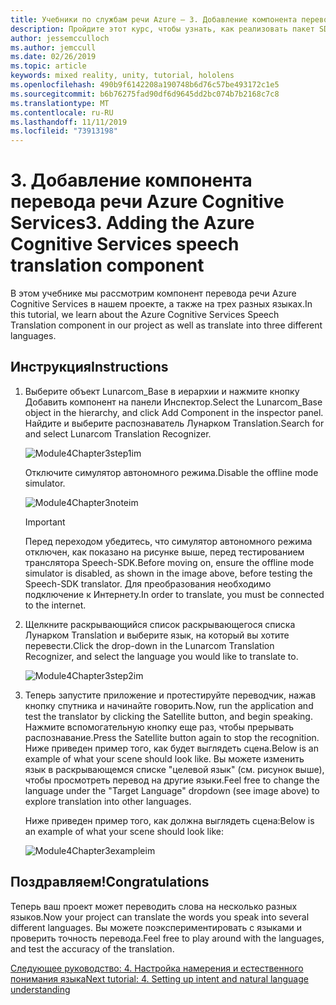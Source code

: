 ```yaml
---
title: Учебники по службам речи Azure — 3. Добавление компонента перевода речи Azure Cognitive Services
description: Пройдите этот курс, чтобы узнать, как реализовать пакет SDK для службы распознавания речи Azure в приложении смешанной реальности.
author: jessemcculloch
ms.author: jemccull
ms.date: 02/26/2019
ms.topic: article
keywords: mixed reality, unity, tutorial, hololens
ms.openlocfilehash: 490b9f6142208a190748b6d76c57be493172c1e5
ms.sourcegitcommit: b6b76275fad90df6d9645dd2bc074b7b2168c7c8
ms.translationtype: MT
ms.contentlocale: ru-RU
ms.lasthandoff: 11/11/2019
ms.locfileid: "73913198"
---
```

# <a name="3-adding-the-azure-cognitive-services-speech-translation-component"></a><span data-ttu-id="1321a-105">3. Добавление компонента перевода речи Azure Cognitive Services</span><span class="sxs-lookup"><span data-stu-id="1321a-105">3. Adding the Azure Cognitive Services speech translation component</span></span>

<span data-ttu-id="1321a-106">В этом учебнике мы рассмотрим компонент перевода речи Azure Cognitive Services в нашем проекте, а также на трех разных языках.</span><span class="sxs-lookup"><span data-stu-id="1321a-106">In this tutorial, we learn about the Azure Cognitive Services Speech Translation component in our project as well as translate into three different languages.</span></span>

## <a name="instructions"></a><span data-ttu-id="1321a-107">Инструкция</span><span class="sxs-lookup"><span data-stu-id="1321a-107">Instructions</span></span>

1. <span data-ttu-id="1321a-108">Выберите объект Lunarcom_Base в иерархии и нажмите кнопку Добавить компонент на панели Инспектор.</span><span class="sxs-lookup"><span data-stu-id="1321a-108">Select the Lunarcom_Base object in the hierarchy, and click Add Component in the inspector panel.</span></span> <span data-ttu-id="1321a-109">Найдите и выберите распознаватель Лунарком Translation.</span><span class="sxs-lookup"><span data-stu-id="1321a-109">Search for and select Lunarcom Translation Recognizer.</span></span>

    ![Module4Chapter3step1im](images/module4chapter3step1im.PNG)

    <span data-ttu-id="1321a-111">Отключите симулятор автономного режима.</span><span class="sxs-lookup"><span data-stu-id="1321a-111">Disable the offline mode simulator.</span></span>

    ![Module4Chapter3noteim](images/module4chapter3noteim.PNG)

    >[!IMPORTANT]
    ><span data-ttu-id="1321a-113">Перед переходом убедитесь, что симулятор автономного режима отключен, как показано на рисунке выше, перед тестированием транслятора Speech-SDK.</span><span class="sxs-lookup"><span data-stu-id="1321a-113">Before moving on, ensure the offline mode simulator is disabled, as shown in the image above, before testing the Speech-SDK translator.</span></span> <span data-ttu-id="1321a-114">Для преобразования необходимо подключение к Интернету.</span><span class="sxs-lookup"><span data-stu-id="1321a-114">In order to translate, you must be connected to the internet.</span></span>

2. <span data-ttu-id="1321a-115">Щелкните раскрывающийся список раскрывающегося списка Лунарком Translation и выберите язык, на который вы хотите перевести.</span><span class="sxs-lookup"><span data-stu-id="1321a-115">Click the drop-down in the Lunarcom Translation Recognizer, and select the language you would like to translate to.</span></span>

    ![Module4Chapter3step2im](images/module4chapter3step2im.PNG)

3. <span data-ttu-id="1321a-117">Теперь запустите приложение и протестируйте переводчик, нажав кнопку спутника и начинайте говорить.</span><span class="sxs-lookup"><span data-stu-id="1321a-117">Now, run the application and test the translator by clicking the Satellite button, and begin speaking.</span></span> <span data-ttu-id="1321a-118">Нажмите вспомогательную кнопку еще раз, чтобы прерывать распознавание.</span><span class="sxs-lookup"><span data-stu-id="1321a-118">Press the Satellite button again to stop the recognition.</span></span> <span data-ttu-id="1321a-119">Ниже приведен пример того, как будет выглядеть сцена.</span><span class="sxs-lookup"><span data-stu-id="1321a-119">Below is an example of what your scene should look like.</span></span> <span data-ttu-id="1321a-120">Вы можете изменить язык в раскрывающемся списке "целевой язык" (см. рисунок выше), чтобы просмотреть перевод на другие языки.</span><span class="sxs-lookup"><span data-stu-id="1321a-120">Feel free to change the language under the "Target Language" dropdown (see image above) to explore translation into other languages.</span></span>

    <span data-ttu-id="1321a-121">Ниже приведен пример того, как должна выглядеть сцена:</span><span class="sxs-lookup"><span data-stu-id="1321a-121">Below is an example of what your scene should look like:</span></span>

    ![Module4Chapter3exampleim](images/module4chapter3exampleim.PNG)

## <a name="congratulations"></a><span data-ttu-id="1321a-123">Поздравляем!</span><span class="sxs-lookup"><span data-stu-id="1321a-123">Congratulations</span></span>

<span data-ttu-id="1321a-124">Теперь ваш проект может переводить слова на несколько разных языков.</span><span class="sxs-lookup"><span data-stu-id="1321a-124">Now your project can translate the words you speak into several different languages.</span></span> <span data-ttu-id="1321a-125">Вы можете поэкспериментировать с языками и проверить точность перевода.</span><span class="sxs-lookup"><span data-stu-id="1321a-125">Feel free to play around with the languages, and test the accuracy of the translation.</span></span>

[<span data-ttu-id="1321a-126">Следующее руководство: 4. Настройка намерения и естественного понимания языка</span><span class="sxs-lookup"><span data-stu-id="1321a-126">Next tutorial: 4. Setting up intent and natural language understanding</span></span>](mrlearning-speechSDK-ch4.md)
